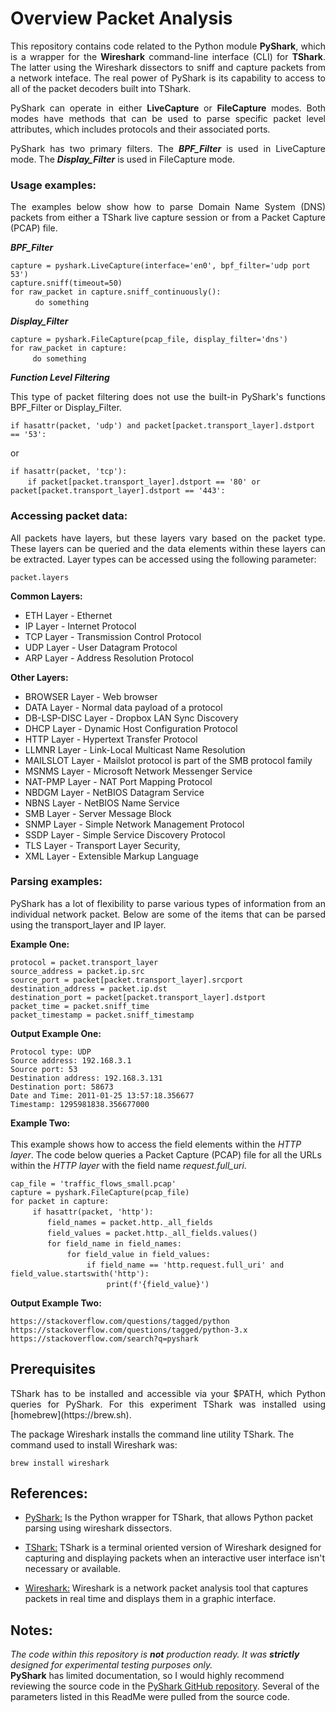 # Overview Packet Analysis

<p align="justify">
This repository contains code related to the Python module <b>PyShark</b>, which is a wrapper for the <b>Wireshark</b> command-line interface (CLI) for <b>TShark</b>. The latter using the Wireshark dissectors to sniff and capture packets from a network inteface. The real power of PyShark is its capability to access to all of the packet decoders built into TShark.
</p>

<p align="justify">
PyShark can operate in either <b>LiveCapture</b> or <b>FileCapture</b> modes. Both modes have methods that can be used to parse specific packet level attributes, which includes protocols and their associated ports. 
</p>

<p align="justify">
PyShark has two primary filters. The <i><b>BPF_Filter</b></i> is used in LiveCapture mode. The <i><b>Display_Filter</b></i> is used in FileCapture mode.
</p>

### Usage examples:
<p align="justify">
The examples below show how to parse Domain Name System (DNS) packets from either a TShark live capture session or from a Packet Capture (PCAP) file.
</p>

<p align="justify">
<i><b>BPF_Filter</b></i>

`capture = pyshark.LiveCapture(interface='en0', bpf_filter='udp port 53')`<br>
`capture.sniff(timeout=50)`<br>
`for raw_packet in capture.sniff_continuously():`<br>
&nbsp; &nbsp; &nbsp; &nbsp; &nbsp; `do something`
</p>


<p align="justify">
<i><b>Display_Filter</b></i>
  
`capture = pyshark.FileCapture(pcap_file, display_filter='dns')`<br>
`for raw_packet in capture:`<br>
&nbsp; &nbsp; &nbsp; &nbsp; &nbsp;`do something`
</p>

<i><b>Function Level Filtering</b></i>
<p align="justify">
This type of packet filtering does not use the built-in PyShark's functions BPF_Filter or Display_Filter.<br>

`if hasattr(packet, 'udp') and packet[packet.transport_layer].dstport == '53':`<br>

or

`if hasattr(packet, 'tcp'):`<br>
&nbsp; &nbsp; &nbsp; &nbsp;`if packet[packet.transport_layer].dstport == '80' or packet[packet.transport_layer].dstport == '443':`<br>
</p>

### Accessing packet data:
<p align="justify">
All packets have layers, but these layers vary based on the packet type. These layers can be queried and the data elements within these layers can be extracted. Layer types can be accessed using the following parameter:
<br>

`packet.layers`<br>

<b>Common Layers:</b>
<br>
* ETH Layer - Ethernet
* IP Layer - Internet Protocol
* TCP Layer - Transmission Control Protocol
* UDP Layer - User Datagram Protocol
* ARP Layer - Address Resolution Protocol

<b>Other Layers:</b>
<br>
* BROWSER Layer - Web browser
* DATA Layer - Normal data payload of a protocol
* DB-LSP-DISC Layer - Dropbox LAN Sync Discovery
* DHCP Layer - Dynamic Host Configuration Protocol
* HTTP Layer - Hypertext Transfer Protocol
* LLMNR Layer - Link-Local Multicast Name Resolution
* MAILSLOT Layer - Mailslot protocol is part of the SMB protocol family
* MSNMS Layer - Microsoft Network Messenger Service
* NAT-PMP Layer - NAT Port Mapping Protocol
* NBDGM Layer - NetBIOS Datagram Service
* NBNS Layer - NetBIOS Name Service
* SMB Layer - Server Message Block
* SNMP Layer - Simple Network Management Protocol 
* SSDP Layer - Simple Service Discovery Protocol 
* TLS Layer - Transport Layer Security,
* XML Layer - Extensible Markup Language
</p>

### Parsing examples:
<p align="justify">
PyShark has a lot of flexibility to parse various types of information from an individual network packet. Below are some of the items that can be parsed using the transport_layer and IP layer.
</p>

<b>Example One:</b>
<br>

`protocol = packet.transport_layer`<br>
`source_address = packet.ip.src`<br>
`source_port = packet[packet.transport_layer].srcport`<br>
`destination_address = packet.ip.dst` <br>
`destination_port = packet[packet.transport_layer].dstport`<br>
`packet_time = packet.sniff_time`<br>
`packet_timestamp = packet.sniff_timestamp`<br>

<b>Output Example One:</b>
<br>

`Protocol type: UDP`<br>
`Source address: 192.168.3.1`<br>
`Source port: 53`<br>
`Destination address: 192.168.3.131`<br>
`Destination port: 58673`<br>
`Date and Time: 2011-01-25 13:57:18.356677`<br>
`Timestamp: 1295981838.356677000`<br>

<b>Example Two:</b>
<br>
<br>
This example shows how to access the field elements within the <i>HTTP layer</i>. The code below queries a Packet Capture (PCAP) file for all the URLs within the <i>HTTP layer</i> with the field name <i>request.full_uri</i>.
<br>

`cap_file = 'traffic_flows_small.pcap'`<br>
`capture = pyshark.FileCapture(pcap_file)`<br>
`for packet in capture:`<br>
 &nbsp; &nbsp; &nbsp; &nbsp; &nbsp;`if hasattr(packet, 'http'):`<br>
 &nbsp; &nbsp; &nbsp; &nbsp; &nbsp; &nbsp; &nbsp; &nbsp;`field_names = packet.http._all_fields`<br>
 &nbsp; &nbsp; &nbsp; &nbsp; &nbsp; &nbsp; &nbsp; &nbsp;`field_values = packet.http._all_fields.values()`<br>
 &nbsp; &nbsp; &nbsp; &nbsp; &nbsp; &nbsp; &nbsp; &nbsp;`for field_name in field_names:`<br>
 &nbsp; &nbsp; &nbsp; &nbsp; &nbsp; &nbsp; &nbsp; &nbsp; &nbsp; &nbsp; &nbsp; &nbsp;`for field_value in field_values:`<br>
 &nbsp; &nbsp; &nbsp; &nbsp; &nbsp; &nbsp; &nbsp; &nbsp; &nbsp; &nbsp; &nbsp; &nbsp; &nbsp; &nbsp; &nbsp; &nbsp;`if field_name == 'http.request.full_uri' and field_value.startswith('http'):`<br>
 &nbsp; &nbsp; &nbsp; &nbsp; &nbsp; &nbsp; &nbsp; &nbsp; &nbsp; &nbsp; &nbsp; &nbsp; &nbsp; &nbsp; &nbsp; &nbsp; &nbsp; &nbsp; &nbsp; &nbsp;`print(f'{field_value}')`<br>

<b>Output Example Two:</b>
<br>

`https://stackoverflow.com/questions/tagged/python`<br>
`https://stackoverflow.com/questions/tagged/python-3.x`<br>
`https://stackoverflow.com/search?q=pyshark`<br>
</p>

## Prerequisites
<p align="justify">
TShark has to be installed and accessible via your $PATH, which Python queries for PyShark. For this experiment TShark was installed using [homebrew](https://brew.sh).<br>

The package Wireshark installs the command line utility TShark. The command used to install Wireshark was:<br>

`brew install wireshark`
</p>

## References:

* [PyShark:](https://kiminewt.github.io/pyshark) Is the Python wrapper for TShark, that allows Python packet parsing using wireshark dissectors.

* [TShark:](https://www.wireshark.org/docs/man-pages/tshark.html) TShark is a terminal oriented version of Wireshark designed for capturing and displaying packets when an interactive user interface isn't necessary or available.

* [Wireshark:](https://www.wireshark.org) Wireshark is a network packet analysis tool that captures packets in real time and displays them in a graphic interface.

## Notes:

_The code within this repository is **not** production ready. It was **strictly** designed for experimental testing purposes only._
<br>
<b>PyShark</b> has limited documentation, so I would highly recommend reviewing the source code in the [PyShark GitHub repository](https://github.com/KimiNewt/pyshark). Several of the parameters listed in this ReadMe were pulled from the source code.
